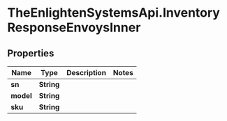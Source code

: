 # TheEnlightenSystemsApi.InventoryResponseEnvoysInner

## Properties

Name | Type | Description | Notes
------------ | ------------- | ------------- | -------------
**sn** | **String** |  | 
**model** | **String** |  | 
**sku** | **String** |  | 


